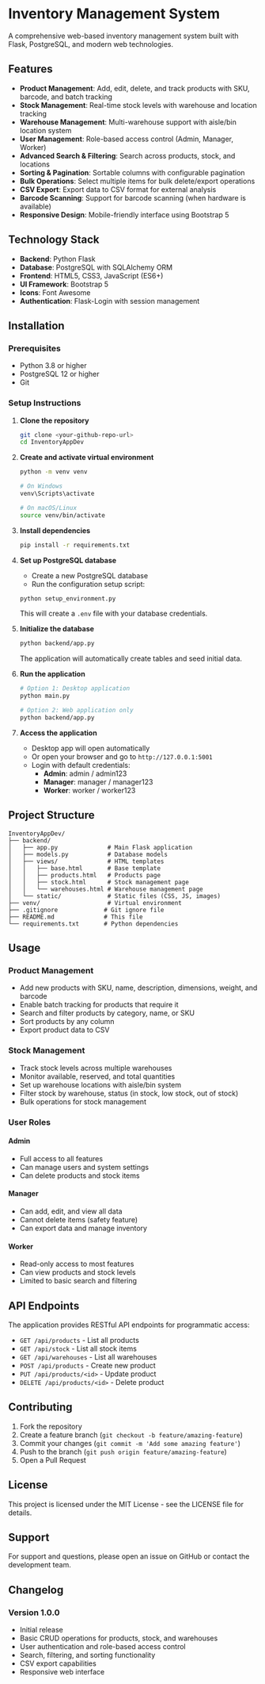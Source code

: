 # Inventory Management System

A comprehensive web-based inventory management system built with Flask, PostgreSQL, and modern web technologies.

## Features

- **Product Management**: Add, edit, delete, and track products with SKU, barcode, and batch tracking
- **Stock Management**: Real-time stock levels with warehouse and location tracking
- **Warehouse Management**: Multi-warehouse support with aisle/bin location system
- **User Management**: Role-based access control (Admin, Manager, Worker)
- **Advanced Search & Filtering**: Search across products, stock, and locations
- **Sorting & Pagination**: Sortable columns with configurable pagination
- **Bulk Operations**: Select multiple items for bulk delete/export operations
- **CSV Export**: Export data to CSV format for external analysis
- **Barcode Scanning**: Support for barcode scanning (when hardware is available)
- **Responsive Design**: Mobile-friendly interface using Bootstrap 5

## Technology Stack

- **Backend**: Python Flask
- **Database**: PostgreSQL with SQLAlchemy ORM
- **Frontend**: HTML5, CSS3, JavaScript (ES6+)
- **UI Framework**: Bootstrap 5
- **Icons**: Font Awesome
- **Authentication**: Flask-Login with session management

## Installation

### Prerequisites

- Python 3.8 or higher
- PostgreSQL 12 or higher
- Git

### Setup Instructions

1. **Clone the repository**
   ```bash
   git clone <your-github-repo-url>
   cd InventoryAppDev
   ```

2. **Create and activate virtual environment**
   ```bash
   python -m venv venv
   
   # On Windows
   venv\Scripts\activate
   
   # On macOS/Linux
   source venv/bin/activate
   ```

3. **Install dependencies**
   ```bash
   pip install -r requirements.txt
   ```

4. **Set up PostgreSQL database**
   - Create a new PostgreSQL database
   - Run the configuration setup script:
   ```bash
   python setup_environment.py
   ```
   This will create a `.env` file with your database credentials.

5. **Initialize the database**
   ```bash
   python backend/app.py
   ```
   The application will automatically create tables and seed initial data.

6. **Run the application**
   ```bash
   # Option 1: Desktop application
   python main.py
   
   # Option 2: Web application only
   python backend/app.py
   ```

7. **Access the application**
   - Desktop app will open automatically
   - Or open your browser and go to `http://127.0.0.1:5001`
   - Login with default credentials:
     - **Admin**: admin / admin123
     - **Manager**: manager / manager123
     - **Worker**: worker / worker123

## Project Structure

```
InventoryAppDev/
├── backend/
│   ├── app.py              # Main Flask application
│   ├── models.py           # Database models
│   ├── views/              # HTML templates
│   │   ├── base.html       # Base template
│   │   ├── products.html   # Products page
│   │   ├── stock.html      # Stock management page
│   │   └── warehouses.html # Warehouse management page
│   └── static/             # Static files (CSS, JS, images)
├── venv/                   # Virtual environment
├── .gitignore             # Git ignore file
├── README.md              # This file
└── requirements.txt       # Python dependencies
```

## Usage

### Product Management
- Add new products with SKU, name, description, dimensions, weight, and barcode
- Enable batch tracking for products that require it
- Search and filter products by category, name, or SKU
- Sort products by any column
- Export product data to CSV

### Stock Management
- Track stock levels across multiple warehouses
- Monitor available, reserved, and total quantities
- Set up warehouse locations with aisle/bin system
- Filter stock by warehouse, status (in stock, low stock, out of stock)
- Bulk operations for stock management

### User Roles

#### Admin
- Full access to all features
- Can manage users and system settings
- Can delete products and stock items

#### Manager
- Can add, edit, and view all data
- Cannot delete items (safety feature)
- Can export data and manage inventory

#### Worker
- Read-only access to most features
- Can view products and stock levels
- Limited to basic search and filtering

## API Endpoints

The application provides RESTful API endpoints for programmatic access:

- `GET /api/products` - List all products
- `GET /api/stock` - List all stock items
- `GET /api/warehouses` - List all warehouses
- `POST /api/products` - Create new product
- `PUT /api/products/<id>` - Update product
- `DELETE /api/products/<id>` - Delete product

## Contributing

1. Fork the repository
2. Create a feature branch (`git checkout -b feature/amazing-feature`)
3. Commit your changes (`git commit -m 'Add some amazing feature'`)
4. Push to the branch (`git push origin feature/amazing-feature`)
5. Open a Pull Request

## License

This project is licensed under the MIT License - see the LICENSE file for details.

## Support

For support and questions, please open an issue on GitHub or contact the development team.

## Changelog

### Version 1.0.0
- Initial release
- Basic CRUD operations for products, stock, and warehouses
- User authentication and role-based access control
- Search, filtering, and sorting functionality
- CSV export capabilities
- Responsive web interface
